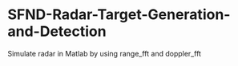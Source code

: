 # SFND-Radar-Target-Generation-and-Detection
Simulate radar in Matlab by using range_fft and doppler_fft
